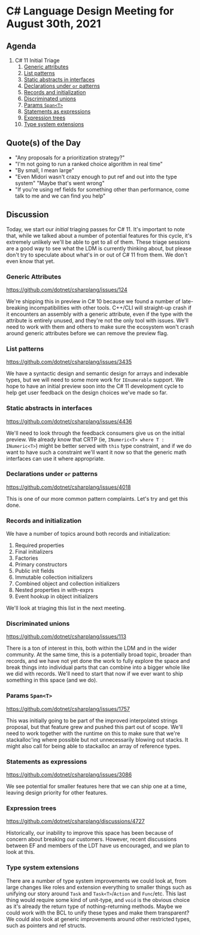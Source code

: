 # C# Language Design Meeting for August 30th, 2021

## Agenda

1. C# 11 Initial Triage
    1. [Generic attributes](#generic-attributes)
    2. [List patterns](#list-patterns)
    3. [Static abstracts in interfaces](#static-abstracts-in-interfaces)
    4. [Declarations under `or` patterns](#declarations-under-or-patterns)
    5. [Records and initialization](#records-and-initialization)
    6. [Discriminated unions](#discriminated-unions)
    7. [Params `Span<T>`](#params-spant)
    8. [Statements as expressions](#statements-as-expressions)
    9. [Expression trees](#expression-trees)
    10. [Type system extensions](#type-system-extensions)

## Quote(s) of the Day

- "Any proposals for a prioritization strategy?"
- "I'm not going to run a ranked choice algorithm in real time"
- "By small, I mean large"
- "Even Midori wasn't crazy enough to put ref and out into the type system" "Maybe that's went wrong"
- "If you're using ref fields for something other than performance, come talk to me and we can find you help"

## Discussion

Today, we start our _initial_ triaging passes for C# 11. It's important to note that, while we talked about a number of potential features for
this cycle, it's extremely unlikely we'll be able to get to all of them. These triage sessions are a good way to see what the LDM is currently
thinking about, but please don't try to speculate about what's in or out of C# 11 from them. We don't even know that yet.

### Generic Attributes

https://github.com/dotnet/csharplang/issues/124

We're shipping this in preview in C# 10 because we found a number of late-breaking incompatibilities with other tools. C++/CLI will straight-up
crash if it encounters an assembly with a generic attribute, even if the type with the attribute is entirely unused, and they're not the only
tool with issues. We'll need to work with them and others to make sure the ecosystem won't crash around generic attributes before we can remove
the preview flag.

### List patterns

https://github.com/dotnet/csharplang/issues/3435

We have a syntactic design and semantic design for arrays and indexable types, but we will need to some more work for `IEnumerable` support.
We hope to have an initial preview soon into the C# 11 development cycle to help get user feedback on the design choices we've made so far.

### Static abstracts in interfaces

https://github.com/dotnet/csharplang/issues/4436

We'll need to look through the feedback consumers give us on the initial preview. We already know that CRTP (ie, `INumeric<T> where T : INumeric<T>`)
might be better served with `this` type constraint, and if we do want to have such a constraint we'll want it now so that the generic math
interfaces can use it where appropriate.

### Declarations under `or` patterns

https://github.com/dotnet/csharplang/issues/4018

This is one of our more common pattern complaints. Let's try and get this done.

### Records and initialization

We have a number of topics around both records and initialization:

1. Required properties
2. Final initializers
3. Factories
4. Primary constructors
5. Public init fields
6. Immutable collection initializers
7. Combined object and collection initializers
8. Nested properties in with-exprs
9. Event hookup in object initializers

We'll look at triaging this list in the next meeting.

### Discriminated unions

https://github.com/dotnet/csharplang/issues/113

There is a ton of interest in this, both within the LDM and in the wider community. At the same time, this is a potentially broad topic, broader
than records, and we have not yet done the work to fully explore the space and break things into individual parts that can combine into a bigger
whole like we did with records. We'll need to start that now if we ever want to ship something in this space (and we do).

### Params `Span<T>`

https://github.com/dotnet/csharplang/issues/1757

This was initially going to be part of the improved interpolated strings proposal, but that feature grew and pushed this part out of scope. We'll
need to work together with the runtime on this to make sure that we're stackalloc'ing where possible but not unnecessarily blowing out stacks. It
might also call for being able to stackalloc an array of reference types.

### Statements as expressions

https://github.com/dotnet/csharplang/issues/3086

We see potential for smaller features here that we can ship one at a time, leaving design priority for other features.

### Expression trees

https://github.com/dotnet/csharplang/discussions/4727

Historically, our inability to improve this space has been because of concern about breaking our customers. However, recent discussions between
EF and members of the LDT have us encouraged, and we plan to look at this.

### Type system extensions

There are a number of type system improvements we could look at, from large changes like roles and extension everything to smaller things such as
unifying our story around `Task` and `Task<T>`/`Action` and `Func`/etc. This last thing would require some kind of unit-type, and `void` is the
obvious choice as it's already the return type of nothing-returning methods. Maybe we could work with the BCL to unify these types and make them
transparent? We could also look at generic improvements around other restricted types, such as pointers and ref structs.
